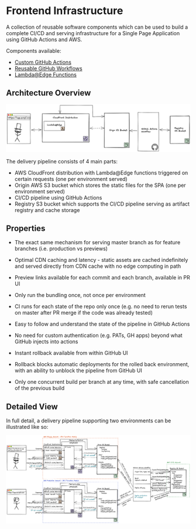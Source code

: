 # Frontend Infrastructure

A collection of reusable software components which can be used to build a complete CI/CD and serving infrastructure for a Single Page Application using GitHub Actions and AWS.

Components available:

- [Custom GitHub Actions](/actions)
- [Reusable GitHub Workflows](/workflows)
- [Lambda@Edge Functions](/edge-lambdas)

## Architecture Overview

![](simple.png)

The delivery pipeline consists of 4 main parts:

- AWS CloudFront distribution with Lambda@Edge functions triggered on certain requests (one per environment served)
- Origin AWS S3 bucket which stores the static files for the SPA (one per environment served)
- CI/CD pipeline using GitHub Actions
- Registry S3 bucket which supports the CI/CD pipeline serving as artifact registry and cache storage

## Properties

- The exact same mechanism for serving master branch as for feature branches (i.e. production vs previews)
- Optimal CDN caching and latency - static assets are cached indefinitely and served directly from CDN cache with no edge computing in path
- Preview links available for each commit and each branch, available in PR UI

- Only run the bundling once, not once per environment
- CI runs for each state of the repo only once (e.g. no need to rerun tests on master after PR merge if the code was already tested)
- Easy to follow and understand the state of the pipeline in GitHub Actions
- No need for custom authentication (e.g. PATs, GH apps) beyond what GitHub injects into actions
- Instant rollback available from within GitHub UI
- Rollback blocks automatic deployments for the rolled back environment, with an ability to unblock the pipeline from GitHub UI
- Only one concurrent build per branch at any time, with safe cancellation of the previous build

## Detailed View

In full detail, a delivery pipeline supporting two environments can be illustrated like so:

![](full.png)
